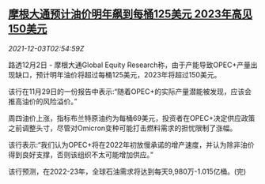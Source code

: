 <!--1638500462000-->
[摩根大通预计油价明年飙到每桶125美元 2023年高见150美元](https://cn.reuters.com/article/jpmorganchaseoilforecast-1203-idCNKBS2II06N)
------

<div><i>2021-12-03T02:54:59Z</i></div><p>路透12月2日 - 摩根大通Global Equity Research称，由于产能导致OPEC+产量出现缺口，预计明年油价将超过每桶125美元，2023年将超过150美元。</p><p>该行在11月29日的一份报告中表示:“随着OPEC+的实际产量潜能被发现，应该会推高油价的风险溢价。”</p><p>周四油价上涨，指标布兰特原油约为每桶69美元，投资者在OPEC+决定供应政策之前调整头寸，尽管对Omicron变种可能打击燃料需求的担忧限制了涨幅。</p><p>该行表示:“我们认为OPEC+将在2022年初放慢承诺的增产速度，并认为除非油价得到良好支撑，否则该组织不太可能增加供应。”</p><p>该行预测，在2022-23年，全球石油需求将达到每天9,980万-1.015亿桶。(完)</p>

